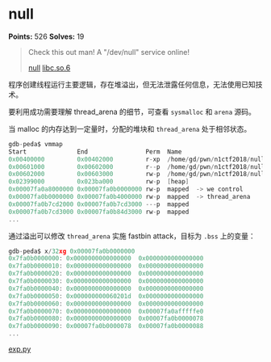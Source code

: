 # null

**Points:** 526
**Solves:** 19

>Check this out man! A "/dev/null" service online!
>
>[null](null) [libc.so.6](libc.so.6)


程序创建线程运行主要逻辑，存在堆溢出，但无法泄露任何信息，无法使用已知技术。

要利用成功需要理解 thread_arena 的细节，可查看 `sysmalloc` 和 `arena` 源码。

当 malloc 的内存达到一定量时，分配的堆块和 `thread_arena` 处于相邻状态。


```c
gdb-peda$ vmmap
Start              End                Perm	Name
0x00400000         0x00402000         r-xp	/home/gd/pwn/n1ctf2018/null/null
0x00601000         0x00602000         r--p	/home/gd/pwn/n1ctf2018/null/null
0x00602000         0x00603000         rw-p	/home/gd/pwn/n1ctf2018/null/null
0x02399000         0x023ba000         rw-p	[heap]
0x00007fa0a8000000 0x00007fa0b0000000 rw-p	mapped	-> we control
0x00007fa0b0000000 0x00007fa0b4000000 rw-p	mapped	-> thread_arena
0x00007fa0b7cd2000 0x00007fa0b7cd3000 ---p	mapped
0x00007fa0b7cd3000 0x00007fa0b84d3000 rw-p	mapped
...

```

通过溢出可以修改 `thread_arena` 实施 fastbin attack，目标为 `.bss` 上的变量：

```c
gdb-peda$ x/32xg 0x00007fa0b0000000
0x7fa0b0000000:	0x0000000000000000	0x0000000000000000
0x7fa0b0000010:	0x0000000000000000	0x0000000000000000
0x7fa0b0000020:	0x0000000000000000	0x0000000000000000
0x7fa0b0000030:	0x0000000000000000	0x0000000000000000
0x7fa0b0000040:	0x0000000000000000	0x0000000000000000
0x7fa0b0000050:	0x000000000060201d	0x0000000000000000
0x7fa0b0000060:	0x0000000000000000	0x0000000000000000
0x7fa0b0000070:	0x0000000000000000	0x00007fa0afffffe0
0x7fa0b0000080:	0x0000000000000000	0x00007fa0b0000078
0x7fa0b0000090:	0x00007fa0b0000078	0x00007fa0b0000088
...

```

[exp.py](exp.py)
